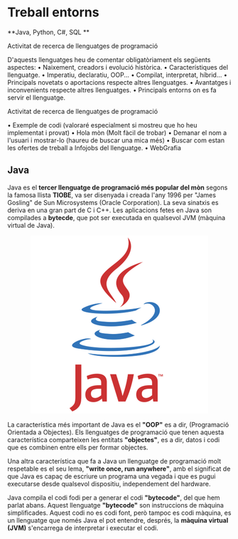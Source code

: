 # Treball entorns
**Java, Python, C#, SQL **

Activitat de recerca de llenguatges de programació

D'aquests llenguatges heu de comentar obligatòriament els següents aspectes:
• Naixement, creadors i evolució històrica.
• Característiques del llenguatge.
• Imperatiu, declaratiu, OOP...
• Compilat, interpretat, híbrid...
• Principals novetats o aportacions respecte altres llenguatges.
• Avantatges i inconvenients respecte altres llenguatges.
• Principals entorns on es fa servir el llenguatge.

Activitat de recerca de llenguatges de programació

• Exemple de codi (valoraré especialment si mostreu que ho heu implementat i
provat)
• Hola mòn (Molt fàcil de trobar)
• Demanar el nom a l'usuari i mostrar-lo (haureu de buscar una mica més)
• Buscar com estan les ofertes de treball a Infojobs del llenguatge.
• WebGrafia

## Java

Java es el **tercer llenguatge de programació més popular del mòn** segons la famosa llista **TIOBE**, va ser disenyada i creada l'any 1996 per "James Gosling" de Sun Microsystems (Oracle Corporation). La seva sinatxis es deriva en una gran part de C i C++. 
Les aplicacions fetes en Java son compilades a **bytecde**, que pot ser executada en qualsevol JVM (màquina virtual de Java).

<p align="center">
  <img src="java1.svg" />
</p>

La característica més important de Java es el **"OOP"** es a dir, (Programació Orientada a Objectes). Els llenguatges de programació que tenen aquesta característica comparteixen les entitats **"objectes"**, es a dir, datos i codi que es combinen entre ells per formar objectes.

Una altra característica que fa a Java un llenguatge de programació molt respetable es el seu lema, **"write once, run anywhere"**, amb el significat de que Java es capaç de escriure un programa una vegada i que es pugui executarse desde qualsevol dispositiu, independement del hardware.

Java compila el codi fodi per a generar el codi **"bytecode"**, del que hem parlat abans. Aquest llenguatge **"bytecode"** son instruccions de màquina simplificades. Aquest codi no es codi font, però tampoc es codi màquina, es un llenguatge que només Java el pot entendre, després, la **màquina virtual (JVM)** s'encarrega de interpretar i executar el codi. 
